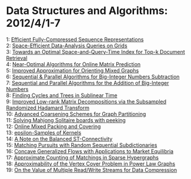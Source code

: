 # Data Structures and Algorithms: 2012/4/1-7  
1: [Efficient Fully-Compressed Sequence Representations](https://doi.org/10.48550/arXiv.0911.4981)  
2: [Space-Efficient Data-Analysis Queries on Grids](https://doi.org/10.48550/arXiv.1106.4649)  
3: [Towards an Optimal Space-and-Query-Time Index for Top-k Document  Retrieval](https://doi.org/10.48550/arXiv.1108.0554)  
4: [Near-Optimal Algorithms for Online Matrix Prediction](https://doi.org/10.48550/arXiv.1204.0136)  
5: [Improved Approximation for Orienting Mixed Graphs](https://doi.org/10.48550/arXiv.1204.0219)  
6: [Sequential & Parallel Algorithms for Big-Integer Numbers Subtraction](https://doi.org/10.48550/arXiv.1204.0220)  
7: [Sequential and Parallel Algorithms for the Addition of Big-Integer  Numbers](https://doi.org/10.48550/arXiv.1204.0232)  
8: [Finding Cycles and Trees in Sublinear Time](https://doi.org/10.48550/arXiv.1007.4230)  
9: [Improved Low-rank Matrix Decompositions via the Subsampled Randomized  Hadamard Transform](https://doi.org/10.48550/arXiv.1105.0464)  
10: [Advanced Coarsening Schemes for Graph Partitioning](https://doi.org/10.48550/arXiv.1201.6488)  
11: [Solving Mahjong Solitaire boards with peeking](https://doi.org/10.48550/arXiv.1203.6559)  
12: [Online Mixed Packing and Covering](https://doi.org/10.48550/arXiv.1203.6695)  
13: [epsilon-Samples of Kernels](https://doi.org/10.48550/arXiv.1112.4105)  
14: [A Note on the Balanced ST-Connectivity](https://doi.org/10.48550/arXiv.1204.0816)  
15: [Matching Pursuits with Random Sequential Subdictionaries](https://doi.org/10.48550/arXiv.1107.2509)  
16: [Concave Generalized Flows with Applications to Market Equilibria](https://doi.org/10.48550/arXiv.1109.3893)  
17: [Approximate Counting of Matchings in Sparse Hypergraphs](https://doi.org/10.48550/arXiv.1202.5885)  
18: [Approximability of the Vertex Cover Problem in Power Law Graphs](https://doi.org/10.48550/arXiv.1204.0982)  
19: [On the Value of Multiple Read/Write Streams for Data Compression](https://doi.org/10.48550/arXiv.1204.1215)  